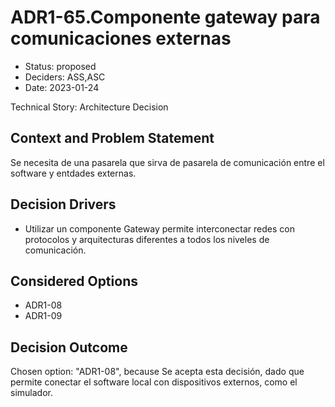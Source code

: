 # ADR1-65.Componente gateway para comunicaciones externas

* Status: proposed
* Deciders: ASS,ASC
* Date: 2023-01-24

Technical Story: Architecture Decision

## Context and Problem Statement

Se necesita de una pasarela que sirva de pasarela de comunicación entre el software y entdades externas.

## Decision Drivers

* Utilizar un componente Gateway permite interconectar redes con protocolos y arquitecturas diferentes a todos los niveles de comunicación.

## Considered Options

* ADR1-08
* ADR1-09

## Decision Outcome

Chosen option: "ADR1-08", because Se acepta esta decisión, dado que permite conectar el software local con dispositivos externos, como el simulador.
